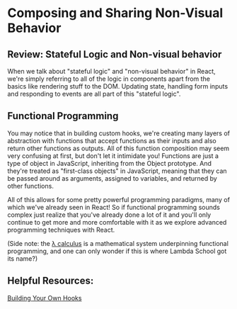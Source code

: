 # Composing and Sharing Non-Visual Behavior

## Review: Stateful Logic and Non-visual behavior
When we talk about "stateful logic" and "non-visual behavior" in React, we're simply referring to all of the logic in components apart from the basics like rendering stuff to the DOM. Updating state, handling form inputs and responding to events are all part of this "stateful logic".

## Functional Programming
You may notice that in building custom hooks, we're creating many layers of abstraction with functions that accept functions as their inputs and also return other functions as outputs. All of this function composition may seem very confusing at first, but don't let it intimidate you! Functions are just a type of object in JavaScript, inheriting from the Object prototype. And they're treated as "first-class objects" in JavaScript, meaning that they can be passed around as arguments, assigned to variables, and returned by other functions. 

All of this allows for some pretty powerful programming paradigms, many of which we've already seen in React! So if functional programming sounds complex just realize that you've already done a lot of it and you'll only continue to get more and more comfortable with it as we explore advanced programming techniques with React.

(Side note: the [λ calculus](https://personal.utdallas.edu/~gupta/courses/apl/lambda.pdf) is a mathematical system underpinning functional programming, and one can only wonder if this is where Lambda School got its name?)


## Helpful Resources:
[Building Your Own Hooks](https://reactjs.org/docs/hooks-custom.html)
